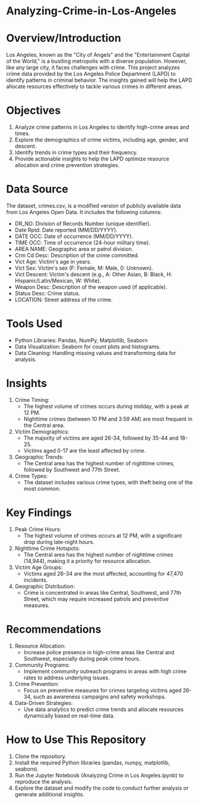 # Analyzing-Crime-in-Los-Angeles

# Overview/Introduction

Los Angeles, known as the "City of Angels" and the "Entertainment Capital of the World," is a bustling metropolis with a diverse population. However, like any large city, it faces challenges with crime. This project analyzes crime data provided by the Los Angeles Police Department (LAPD) to identify patterns in criminal behavior. The insights gained will help the LAPD allocate resources effectively to tackle various crimes in different areas.

# Objectives

1. Analyze crime patterns in Los Angeles to identify high-crime areas and times.
2. Explore the demographics of crime victims, including age, gender, and descent.
3. Identify trends in crime types and their frequency.
4. Provide actionable insights to help the LAPD optimize resource allocation and crime prevention strategies.

# Data Source

The dataset, crimes.csv, is a modified version of publicly available data from Los Angeles Open Data. It includes the following columns:
   - DR_NO: Division of Records Number (unique identifier).
   - Date Rptd: Date reported (MM/DD/YYYY).
   - DATE OCC: Date of occurrence (MM/DD/YYYY).
   - TIME OCC: Time of occurrence (24-hour military time).
   - AREA NAME: Geographic area or patrol division.
   - Crm Cd Desc: Description of the crime committed.
   - Vict Age: Victim's age in years.
   - Vict Sex: Victim's sex (F: Female, M: Male, 0: Unknown).
   - Vict Descent: Victim's descent (e.g., A: Other Asian, B: Black, H: Hispanic/Latin/Mexican, W: White).
   - Weapon Desc: Description of the weapon used (if applicable).
   - Status Desc: Crime status.
   - LOCATION: Street address of the crime.

# Tools Used

  - Python Libraries: Pandas, NumPy, Matplotlib, Seaborn
  - Data Visualization: Seaborn for count plots and histograms.
  - Data Cleaning: Handling missing values and transforming data for analysis.

# Insights

1. Crime Timing:
    - The highest volume of crimes occurs during midday, with a peak at 12 PM.
    - Nighttime crimes (between 10 PM and 3:59 AM) are most frequent in the Central area.
2. Victim Demographics:
    - The majority of victims are aged 26-34, followed by 35-44 and 18-25.
    - Victims aged 0-17 are the least affected by crime.
3. Geographic Trends:
    - The Central area has the highest number of nighttime crimes, followed by Southwest and 77th Street.
4. Crime Types:
    - The dataset includes various crime types, with theft being one of the most common.

# Key Findings

1. Peak Crime Hours:
    - The highest volume of crimes occurs at 12 PM, with a significant drop during late-night hours.
2. Nighttime Crime Hotspots:
    - The Central area has the highest number of nighttime crimes (14,944), making it a priority for resource allocation.
3. Victim Age Groups:
    - Victims aged 26-34 are the most affected, accounting for 47,470 incidents.
4. Geographic Distribution:
    - Crime is concentrated in areas like Central, Southwest, and 77th Street, which may require increased patrols and preventive measures.

# Recommendations

1. Resource Allocation:
    - Increase police presence in high-crime areas like Central and Southwest, especially during peak crime hours.
2. Community Programs:
    - Implement community outreach programs in areas with high crime rates to address underlying issues.
3. Crime Prevention:
    - Focus on preventive measures for crimes targeting victims aged 26-34, such as awareness campaigns and safety workshops.
4. Data-Driven Strategies:
    - Use data analytics to predict crime trends and allocate resources dynamically based on real-time data.

# How to Use This Repository

1. Clone the repository.
2. Install the required Python libraries (pandas, numpy, matplotlib, seaborn).
3. Run the Jupyter Notebook (Analyzing Crime in Los Angeles.ipynb) to reproduce the analysis.
4. Explore the dataset and modify the code to conduct further analysis or generate additional insights.

